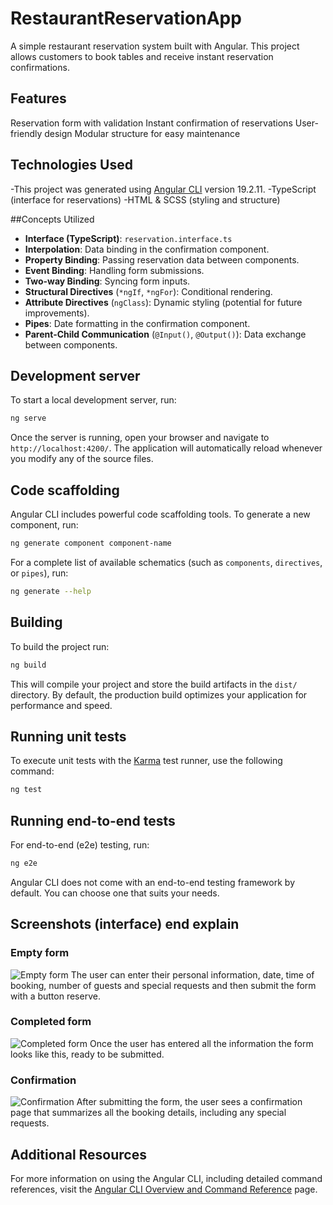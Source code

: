 # RestaurantReservationApp

A simple restaurant reservation system built with Angular. This project allows customers to book tables and receive instant reservation confirmations.

## Features
Reservation form with validation
Instant confirmation of reservations
User-friendly design
Modular structure for easy maintenance

## Technologies Used
-This project was generated using [Angular CLI](https://github.com/angular/angular-cli) version 19.2.11.
-TypeScript (interface for reservations)
-HTML & SCSS (styling and structure)

##Concepts Utilized
- **Interface (TypeScript)**: `reservation.interface.ts`
- **Interpolation**: Data binding in the confirmation component.
- **Property Binding**: Passing reservation data between components.
- **Event Binding**: Handling form submissions.
- **Two-way Binding**: Syncing form inputs.
- **Structural Directives** (`*ngIf`, `*ngFor`): Conditional rendering.
- **Attribute Directives** (`ngClass`): Dynamic styling (potential for future improvements).
- **Pipes**: Date formatting in the confirmation component.
- **Parent-Child Communication** (`@Input()`, `@Output()`): Data exchange between components.


## Development server

To start a local development server, run:

```bash
ng serve
```

Once the server is running, open your browser and navigate to `http://localhost:4200/`. The application will automatically reload whenever you modify any of the source files.

## Code scaffolding

Angular CLI includes powerful code scaffolding tools. To generate a new component, run:

```bash
ng generate component component-name
```

For a complete list of available schematics (such as `components`, `directives`, or `pipes`), run:

```bash
ng generate --help
```

## Building

To build the project run:

```bash
ng build
```

This will compile your project and store the build artifacts in the `dist/` directory. By default, the production build optimizes your application for performance and speed.

## Running unit tests

To execute unit tests with the [Karma](https://karma-runner.github.io) test runner, use the following command:

```bash
ng test
```

## Running end-to-end tests

For end-to-end (e2e) testing, run:

```bash
ng e2e
```

Angular CLI does not come with an end-to-end testing framework by default. You can choose one that suits your needs.

## Screenshots (interface) end explain

### Empty form
![Empty form](../Restaurant-Reservation_app/public/assets/images/formulaire%201.png)
The user can enter their personal information, date, time of booking, number of guests and special requests and then submit the form with a button reserve.

### Completed form
![Completed form](../Restaurant-Reservation_app/public/assets/images/formulaire%202.png)
Once the user has entered all the information the form looks like this, ready to be submitted.

### Confirmation
![Confirmation](../Restaurant-Reservation_app/public/assets/images/confirmation.png)
After submitting the form, the user sees a confirmation page that summarizes all the booking details, including any special requests.

## Additional Resources

For more information on using the Angular CLI, including detailed command references, visit the [Angular CLI Overview and Command Reference](https://angular.dev/tools/cli) page.
